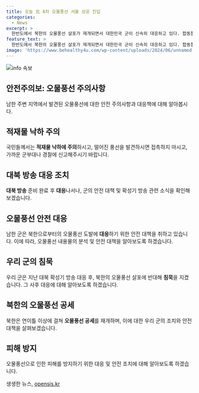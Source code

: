 ```yaml
---
title: 오늘 北 6차 오물풍선 서울 상공 진입
categories:
  - News
excerpt: >
  한반도에서 북한의 오물풍선 살포가 재개되면서 대한민국 군이 신속히 대응하고 있다. 합동참모본부는 25일 9시 기준으로 우리 군이 확인한 오물풍선이 350여개인 것으로 밝혔다. 풍선의 내용물은 대부분 종이류의 쓰레기이며, 안전 위해물질은 발견되지 않았다고 전했다. 대남 확성기 방송에 대한 대응으로, 우리 군은 북한의 오물풍선 살포가 재개되면 즉시 대북 확성기 방송을 실시할 계획이라고 밝혔다. 이와 함께 국민들에게 적재물 낙하에 주의를 당부하는 안전 안내 문자가 발송되었다.
feature_text: >
  한반도에서 북한의 오물풍선 살포가 재개되면서 대한민국 군이 신속히 대응하고 있다. 합동참모본부는 25일 9시 기준으로 우리 군이 확인한 오물풍선이 350여개인 것으로 밝혔다. 풍선의 내용물은 대부분 종이류의 쓰레기이며, 안전 위해물질은 발견되지 않았다고 전했다. 대남 확성기 방송에 대한 대응으로, 우리 군은 북한의 오물풍선 살포가 재개되면 즉시 대북 확성기 방송을 실시할 계획이라고 밝혔다. 이와 함께 국민들에게 적재물 낙하에 주의를 당부하는 안전 안내 문자가 발송되었다.
image: 'https://www.behealthy4u.com/wp-content/uploads/2024/06/unnamed-file.png'
---
```


<p><img src="https://www.behealthy4u.com/wp-content/uploads/2024/06/unnamed-file.png" alt="info 속보" /></p>

<h2 data-ke-size="size26">안전주의보: 오물풍선 주의사항</h2>

<p data-ke-size="size16">남한 주변 지역에서 발견된 오물풍선에 대한 안전 주의사항과 대응책에 대해 알아봅시다.</p>

<h2 data-ke-size="size24">적재물 낙하 주의</h2>

<p data-ke-size="size16">국민들께서는 <b>적재물 낙하에 주의</b>하시고, 떨어진 풍선을 발견하시면 접촉하지 마시고, 가까운 군부대나 경찰에 신고해주시기 바랍니다.</p>

<h2 data-ke-size="size24">대북 방송 대응 조치</h2>

<p data-ke-size="size16"><b>대북 방송</b> 준비 완료 후 <b>대응</b>나서나, 군의 안전 대책 및 확성기 방송 관련 소식을 확인해보겠습니다. </p>

<h2 data-ke-size="size24">오물풍선 안전 대응</h2>

<p data-ke-size="size16">남한 군은 북한으로부터의 오물풍선 도발에 <b>대응</b>하기 위한 안전 대책을 취하고 있습니다. 이에 따라, 오물풍선 내용물의 분석 및 안전 대책을 알아보도록 하겠습니다.</p>

<h2 data-ke-size="size24">우리 군의 침묵</h2>

<p data-ke-size="size16">우리 군은 지난 대북 확성기 방송 대응 후, 북한의 오물풍선 살포에 반대해 <b>침묵</b>을 지켰습니다. 그 사후 대응에 대해 알아보도록 하겠습니다.</p>

<h2 data-ke-size="size24">북한의 오물풍선 공세</h2>

<p data-ke-size="size16">북한은 연이틀 이상에 걸쳐 <b>오물풍선 공세</b>를 재개하며, 이에 대한 우리 군의 조치와 안전 대책을 살펴보겠습니다.</p>

<h2 data-ke-size="size24">피해 방지</h2>

<p data-ke-size="size16">오물풍선으로 인한 피해를 방지하기 위한 대응 및 안전 조치에 대해 알아보도록 하겠습니다.</p>
생생한 뉴스, <a href="https://opensis.kr" rel="dofollow">opensis.kr</a>


